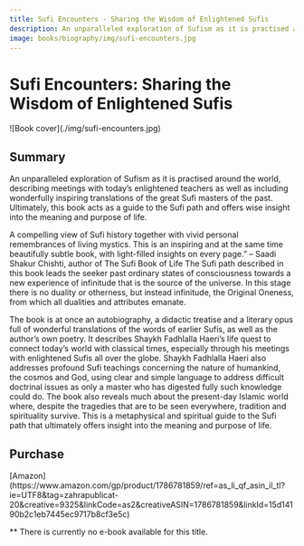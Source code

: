 ```yaml
---
title: Sufi Encounters - Sharing the Wisdom of Enlightened Sufis
description: An unparalleled exploration of Sufism as it is practised around the world, describing meetings with today’s enlightened teachers as well as including wonderfully inspiring translations of the great Sufi masters of the past.
image: books/biography/img/sufi-encounters.jpg
---
```


# Sufi Encounters: Sharing the Wisdom of Enlightened Sufis

<div markdown="1" class="cover-image">
![Book cover](./img/sufi-encounters.jpg)
</div>

## Summary

An unparalleled exploration of Sufism as it is practised around the world, describing meetings with today’s enlightened teachers as well as including wonderfully inspiring translations of the great Sufi masters of the past. Ultimately, this book acts as a guide to the Sufi path and offers wise insight into the meaning and purpose of life.

A compelling view of Sufi history together with vivid personal remembrances of living mystics. This is an inspiring and at the same time beautifully subtle book, with light-filled insights on every page.” – Saadi Shakur Chishti, author of The Sufi Book of Life The Sufi path described in this book leads the seeker past ordinary states of consciousness towards a new experience of infinitude that is the source of the universe. In this stage there is no duality or otherness, but instead infinitude, the Original Oneness, from which all dualities and attributes emanate.

The book is at once an autobiography, a didactic treatise and a literary opus full of wonderful translations of the words of earlier Sufis, as well as the author’s own poetry. It describes Shaykh Fadhlalla Haeri’s life quest to connect today’s world with classical times, especially through his meetings with enlightened Sufis all over the globe. Shaykh Fadhlalla Haeri also addresses profound Sufi teachings concerning the nature of humankind, the cosmos and God, using clear and simple language to address difficult doctrinal issues as only a master who has digested fully such knowledge could do. The book also reveals much about the present-day Islamic world where, despite the tragedies that are to be seen everywhere, tradition and spirituality survive. This is a metaphysical and spiritual guide to the Sufi path that ultimately offers insight into the meaning and purpose of life.

## Purchase

<div markdown="3" class="purchase-link">
[Amazon](https://www.amazon.com/gp/product/1786781859/ref=as_li_qf_asin_il_tl?ie=UTF8&tag=zahrapublicat-20&creative=9325&linkCode=as2&creativeASIN=1786781859&linkId=15d14190b2c1eb7445ec9717b8cf3e5c)
</div>

** There is currently no e-book available for this title.